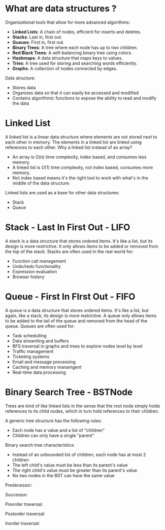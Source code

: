 # What are data structures ?

Organizational tools that allow for more advanced algorithms:

- **Linked Lists**: A chain of nodes, efficient for inserts and deletes.
- **Stacks**: Last in, first out.
- **Queues**: First in, first out.
- **Binary Trees**: A tree where each node has up to two children.
- **Red Black Trees**: A self-balancing binary tree using colors.
- **Hashmaps**: A data structure that maps keys to values.
- **Tries**: A tree used for storing and searching words efficiently.
- **Graphs**: A collection of nodes connected by edges.

Data structure:

- Stores data
- Organizes data so that it can easily be accessed and modified
- Contains algorithmic functions to expose the ability to read and modify the data

# Linked List

A linked list is a linear data structure where elements are not stored next to each other in memory.
The elements in a linked list are linked using references to each other.
Why a linked list instead of an array?

- An array is O(n) time complexity, index based, and consumes less memory.
- A linked list is O(1) time complexity, not index based, consumes more memory.
- Not index based means it's the right tool to work with what's in the middle of the data structure.

Linked lists are used as a base for other data structures:

- Stack
- Queue

# Stack - Last In First Out - LIFO

A stack is a data structure that stores ordered items.
It's like a list, but its design is more restrictive.
It only allows items to be added or removed from the top of the stack.
Stacks are often used in the real world for:

- Function call management
- Undo/redo functionality
- Expression evaluation
- Browser history

# Queue - First In FIrst Out - FIFO

A queue is a data structure that stores ordered items.
It's like a list, but again, like a stack, its design is more restrictive.
A queue only allows items to be added to the tail of the queue and removed from the head of the queue.
Queues are often used for:

- Task schedulling
- Data streamling and buffers
- BFS traversal in graphs and trees to explore nodes level by level
- Traffic management
- Ticketing systems
- Email and message processing
- Caching and memory manamgent
- Real-time data processing

# Binary Search Tree - BSTNode

Trees are kind of like linked lists in the sense that the root node simply holds references to its child nodes, which in turn hold references to their children.

A generic tree structure has the following rules:

- Each node has a value and a list of "children"
- Children can only have a single "parent"

Binary search tree characteristics:

- Instead of an unbounded list of children, each node has at most 2 children
- The left child's value must be less than its parent's value
- The right child's value must be greater than its parent's value
- No two nodes in the BST can have the same value

Predecessor:

Successor:

Preorder traversal:

Postorder traversal:

Inorder traversal:
